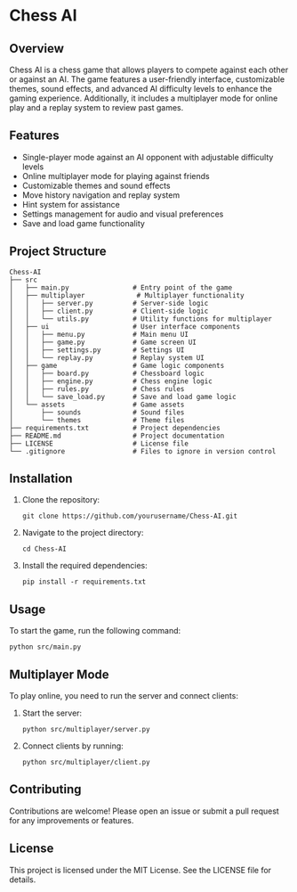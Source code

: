 # Chess AI

## Overview
Chess AI is a chess game that allows players to compete against each other or against an AI. The game features a user-friendly interface, customizable themes, sound effects, and advanced AI difficulty levels to enhance the gaming experience. Additionally, it includes a multiplayer mode for online play and a replay system to review past games.

## Features
- Single-player mode against an AI opponent with adjustable difficulty levels
- Online multiplayer mode for playing against friends
- Customizable themes and sound effects
- Move history navigation and replay system
- Hint system for assistance
- Settings management for audio and visual preferences
- Save and load game functionality

## Project Structure
```
Chess-AI
├── src
│   ├── main.py                # Entry point of the game
│   ├── multiplayer             # Multiplayer functionality
│   │   ├── server.py          # Server-side logic
│   │   ├── client.py          # Client-side logic
│   │   └── utils.py           # Utility functions for multiplayer
│   ├── ui                     # User interface components
│   │   ├── menu.py            # Main menu UI
│   │   ├── game.py            # Game screen UI
│   │   ├── settings.py        # Settings UI
│   │   └── replay.py          # Replay system UI
│   ├── game                   # Game logic components
│   │   ├── board.py           # Chessboard logic
│   │   ├── engine.py          # Chess engine logic
│   │   ├── rules.py           # Chess rules
│   │   └── save_load.py       # Save and load game logic
│   └── assets                 # Game assets
│       ├── sounds             # Sound files
│       └── themes             # Theme files
├── requirements.txt           # Project dependencies
├── README.md                  # Project documentation
├── LICENSE                    # License file
└── .gitignore                 # Files to ignore in version control
```

## Installation
1. Clone the repository:
   ```
   git clone https://github.com/yourusername/Chess-AI.git
   ```
2. Navigate to the project directory:
   ```
   cd Chess-AI
   ```
3. Install the required dependencies:
   ```
   pip install -r requirements.txt
   ```

## Usage
To start the game, run the following command:
```
python src/main.py
```

## Multiplayer Mode
To play online, you need to run the server and connect clients:
1. Start the server:
   ```
   python src/multiplayer/server.py
   ```
2. Connect clients by running:
   ```
   python src/multiplayer/client.py
   ```

## Contributing
Contributions are welcome! Please open an issue or submit a pull request for any improvements or features.

## License
This project is licensed under the MIT License. See the LICENSE file for details.